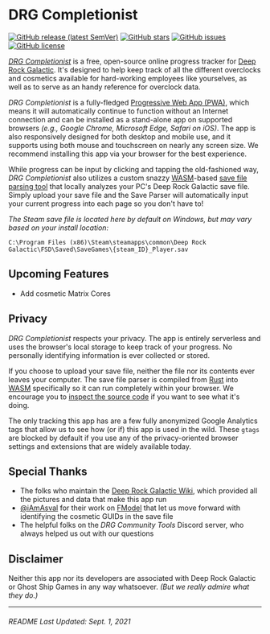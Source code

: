 # DRG Completionist

[![GitHub release (latest SemVer)](https://img.shields.io/github/v/release/BobertForever/drg-completionist?color=darkgreen)](https://github.com/BobertForever/drg-completionist/releases)
[![GitHub stars](https://img.shields.io/github/stars/BobertForever/drg-completionist)](https://github.com/BobertForever/drg-completionist/stargazers)
[![GitHub issues](https://img.shields.io/github/issues/BobertForever/drg-completionist)](https://github.com/BobertForever/drg-completionist/issues)
[![GitHub license](https://img.shields.io/github/license/BobertForever/drg-completionist?color=darkred)](https://github.com/BobertForever/drg-completionist/blob/main/LICENSE)

_[DRG Completionist](https://drg-completionist.com/)_ is a free, open-source online progress tracker for [Deep Rock Galactic](https://www.deeprockgalactic.com/). It's designed to help keep track of all the different overclocks and cosmetics available for hard-working employees like yourselves, as well as to serve as an handy reference for overclock data.

_DRG Completionist_ is a fully-fledged [Progressive Web App (PWA)](https://en.wikipedia.org/wiki/Progressive_web_application), which means it will automatically continue to function without an Internet connection and can be installed as a stand-alone app on supported browsers _(e.g., Google Chrome, Microsoft Edge, Safari on iOS)_. The app is also responsively designed for both desktop and mobile use, and it supports using both mouse and touchscreen on nearly any screen size. We recommend installing this app via your browser for the best experience.

While progress can be input by clicking and tapping the old-fashioned way, _DRG Completionist_ also utilizes a custom snazzy [WASM](https://en.wikipedia.org/wiki/WebAssembly)-based [save file parsing tool](https://github.com/BobertForever/drg-save-parser) that locally analyzes your PC's Deep Rock Galactic save file. Simply upload your save file and the Save Parser will automatically input your current progress into each page so you don't have to!

_The Steam save file is located here by default on Windows, but may vary based on your install location:_

`C:\Program Files (x86)\Steam\steamapps\common\Deep Rock Galactic\FSD\Saved\SaveGames\{steam_ID}_Player.sav`

## Upcoming Features

- Add cosmetic Matrix Cores

## Privacy

_DRG Completionist_ respects your privacy. The app is entirely serverless and uses the browser's local storage to keep track of your progress. No personally identifying information is ever collected or stored.

If you choose to upload your save file, neither the file nor its contents ever leaves your computer. The save file parser is compiled from [Rust](<https://en.wikipedia.org/wiki/Rust_(programming_language)>) into [WASM](https://en.wikipedia.org/wiki/WebAssembly) specifically so it can run completely within your browser. We encourage you to [inspect the source code](https://github.com/BobertForever/drg-save-parser) if you want to see what it's doing.

The only tracking this app has are a few fully anonymized Google Analytics tags that allow us to see how (or if) this app is used in the wild. These `gtags` are blocked by default if you use any of the privacy-oriented browser settings and extensions that are widely available today.

## Special Thanks

- The folks who maintain the [Deep Rock Galactic Wiki](https://deeprockgalactic.gamepedia.com/Deep_Rock_Galactic_Wiki), which provided all the pictures and data that make this app run
- [@iAmAsval](https://github.com/iAmAsval) for their work on [FModel](https://github.com/iAmAsval/FModel) that let us move forward with identifying the cosmetic GUIDs in the save file
- The helpful folks on the _DRG Community Tools_ Discord server, who always helped us out with our questions

## Disclaimer

Neither this app nor its developers are associated with Deep Rock Galactic or Ghost Ship Games in any way whatsoever. _(But we really admire what they do.)_

---

###### README Last Updated: Sept. 1, 2021
